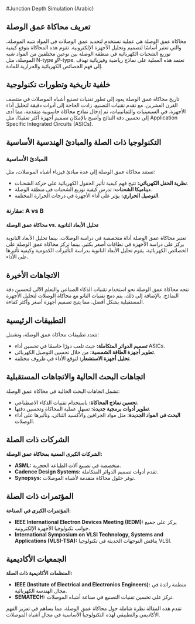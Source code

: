#Junction Depth Simulation (Arabic)

## تعريف محاكاة عمق الوصلة

محاكاة عمق الوصلة هي عملية تستخدم لتحديد عمق الوصلات في المواد شبه الموصلة، والتي تعتبر أساسًا لتصميم وتحليل الأجهزة الإلكترونية. تقوم هذه المحاكاة بتوقع كيفية توزيع الشحنات الكهربائية في منطقة الوصلة بين نوعين مختلفين من المواد شبه الموصلة، مثل N-type وP-type. تعتمد هذه العملية على نماذج رياضية وفيزيائية تهدف إلى فهم الخصائص الكهربائية والحرارية للمادة.

## خلفية تاريخية وتطورات تكنولوجية

تاريخ محاكاة عمق الوصلة يعود إلى تطور تقنيات تصنيع أشباه الموصلات في منتصف القرن العشرين. مع تقدم تقنيات التصنيع، زادت الحاجة إلى أدوات دقيقة لتحليل أداء الأجهزة. في السبعينيات والثمانينيات، تم إدخال نماذج محاكاة حاسوبية متقدمة، مما أدى إلى تحسين دقة النتائج وأصبح بالإمكان تصميم أجهزة أكثر تعقيدًا، مثل Application Specific Integrated Circuits (ASICs).

## التكنولوجيا ذات الصلة والمبادئ الهندسية الأساسية

### المبادئ الأساسية

تستند محاكاة عمق الوصلة إلى عدة مبادئ فيزياء أشباه الموصلات، مثل:

- **نظرية الحقل الكهربائي:** تتيح فهم كيفية تأثير الحقول الكهربائية على حركة الشحنات.
- **ديناميكا الشحنات:** تدرس كيفية توزيع الشحنات في منطقة الوصلة.
- **التوصيل الحراري:** يؤثر على أداء الأجهزة في درجات الحرارة المختلفة.

### مقارنة: A vs B

#### محاكاة عمق الوصلة vs. تحليل الأبعاد النانوية

تعتبر محاكاة عمق الوصلة أداة متخصصة في دراسة الوصلات، بينما تحليل الأبعاد النانوية يركز على دراسة الأجهزة في نطاقات أصغر بكثير. بينما تركز محاكاة عمق الوصلة على الخصائص الكهربائية، يقوم تحليل الأبعاد النانوية بدراسة التأثيرات الكمومية وكيفية تأثيرها على الأداء.

## الاتجاهات الأخيرة

تتجه محاكاة عمق الوصلة نحو استخدام تقنيات الذكاء الصناعي والتعلم الآلي لتحسين دقة النماذج. بالإضافة إلى ذلك، يتم دمج تقنيات النانو مع محاكاة الوصلات لتحليل الأجهزة المستقبلية بشكل أفضل، مما يتيح تصميم أجهزة أصغر وأكثر كفاءة.

## التطبيقات الرئيسية

تتعدد تطبيقات محاكاة عمق الوصلة، وتشمل:

- **تصميم الدوائر المتكاملة:** حيث تلعب دورًا حاسمًا في تحسين أداء ASICs.
- **تطوير أجهزة الطاقة الشمسية:** من خلال تحسين التوصيل الكهربائي.
- **تحليل أجهزة الاستشعار:** لتوقع الأداء في ظروف مختلفة.

## اتجاهات البحث الحالية والاتجاهات المستقبلية

تشمل اتجاهات البحث الحالية في محاكاة عمق الوصلة:

- **تحسين نماذج المحاكاة:** باستخدام تقنيات الذكاء الاصطناعي.
- **تطوير أدوات برمجية جديدة:** تسهل عملية المحاكاة وتحسين دقتها.
- **البحث في المواد الجديدة:** مثل مواد الجرافين والأكسيد الثنائي، وتأثيرها على أداء الوصلات.

## الشركات ذات الصلة

**الشركات الكبرى المعنية بمحاكاة عمق الوصلة:**

- **ASML:** متخصصة في تصنيع آلات الطباعة الحجرية.
- **Cadence Design Systems:** تقدم أدوات تصميم الدوائر المتكاملة.
- **Synopsys:** توفر حلول محاكاة متقدمة لأشباه الموصلات.

## المؤتمرات ذات الصلة

**المؤتمرات الكبرى في الصناعة:**

- **IEEE International Electron Devices Meeting (IEDM):** يركز على جميع جوانب تكنولوجيا الأجهزة الإلكترونية.
- **International Symposium on VLSI Technology, Systems and Applications (VLSI-TSA):** يناقش التوجهات الحديثة في تكنولوجيا VLSI.

## الجمعيات الأكاديمية

**المنظمات الأكاديمية ذات الصلة:**

- **IEEE (Institute of Electrical and Electronics Engineers):** منظمة رائدة في مجال الهندسة الكهربائية.
- **SEMATECH:** تركز على تحسين تقنيات التصنيع في صناعة أشباه الموصلات.

تقدم هذه المقالة نظرة شاملة حول محاكاة عمق الوصلة، مما يساهم في تعزيز الفهم الأكاديمي والتطبيقي لهذه التكنولوجيا الأساسية في مجال أشباه الموصلات.
